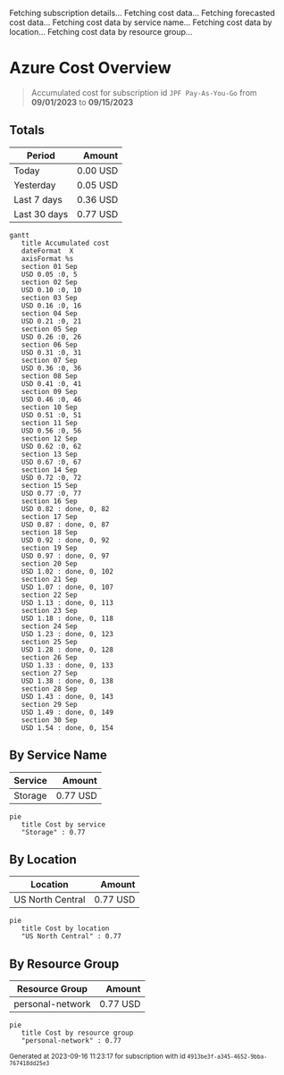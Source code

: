 Fetching subscription details...
Fetching cost data...
Fetching forecasted cost data...
Fetching cost data by service name...
Fetching cost data by location...
Fetching cost data by resource group...
# Azure Cost Overview

> Accumulated cost for subscription id `JPF Pay-As-You-Go` from **09/01/2023** to **09/15/2023**

## Totals

|Period|Amount|
|---|---:|
|Today|0.00 USD|
|Yesterday|0.05 USD|
|Last 7 days|0.36 USD|
|Last 30 days|0.77 USD|

```mermaid
gantt
   title Accumulated cost
   dateFormat  X
   axisFormat %s
   section 01 Sep
   USD 0.05 :0, 5
   section 02 Sep
   USD 0.10 :0, 10
   section 03 Sep
   USD 0.16 :0, 16
   section 04 Sep
   USD 0.21 :0, 21
   section 05 Sep
   USD 0.26 :0, 26
   section 06 Sep
   USD 0.31 :0, 31
   section 07 Sep
   USD 0.36 :0, 36
   section 08 Sep
   USD 0.41 :0, 41
   section 09 Sep
   USD 0.46 :0, 46
   section 10 Sep
   USD 0.51 :0, 51
   section 11 Sep
   USD 0.56 :0, 56
   section 12 Sep
   USD 0.62 :0, 62
   section 13 Sep
   USD 0.67 :0, 67
   section 14 Sep
   USD 0.72 :0, 72
   section 15 Sep
   USD 0.77 :0, 77
   section 16 Sep
   USD 0.82 : done, 0, 82
   section 17 Sep
   USD 0.87 : done, 0, 87
   section 18 Sep
   USD 0.92 : done, 0, 92
   section 19 Sep
   USD 0.97 : done, 0, 97
   section 20 Sep
   USD 1.02 : done, 0, 102
   section 21 Sep
   USD 1.07 : done, 0, 107
   section 22 Sep
   USD 1.13 : done, 0, 113
   section 23 Sep
   USD 1.18 : done, 0, 118
   section 24 Sep
   USD 1.23 : done, 0, 123
   section 25 Sep
   USD 1.28 : done, 0, 128
   section 26 Sep
   USD 1.33 : done, 0, 133
   section 27 Sep
   USD 1.38 : done, 0, 138
   section 28 Sep
   USD 1.43 : done, 0, 143
   section 29 Sep
   USD 1.49 : done, 0, 149
   section 30 Sep
   USD 1.54 : done, 0, 154
```

## By Service Name

|Service|Amount|
|---|---:|
|Storage|0.77 USD|

```mermaid
pie
   title Cost by service
   "Storage" : 0.77
```

## By Location

|Location|Amount|
|---|---:|
|US North Central|0.77 USD|

```mermaid
pie
   title Cost by location
   "US North Central" : 0.77
```

## By Resource Group

|Resource Group|Amount|
|---|---:|
|personal-network|0.77 USD|

```mermaid
pie
   title Cost by resource group
   "personal-network" : 0.77
```

<sup>Generated at 2023-09-16 11:23:17 for subscription with id `4913be3f-a345-4652-9bba-767418dd25e3`</sup>
